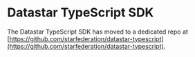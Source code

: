 # Datastar TypeScript SDK

The Datastar TypeScript SDK has moved to a dedicated repo at [https://github.com/starfederation/datastar-typescript](https://github.com/starfederation/datastar-typescript).